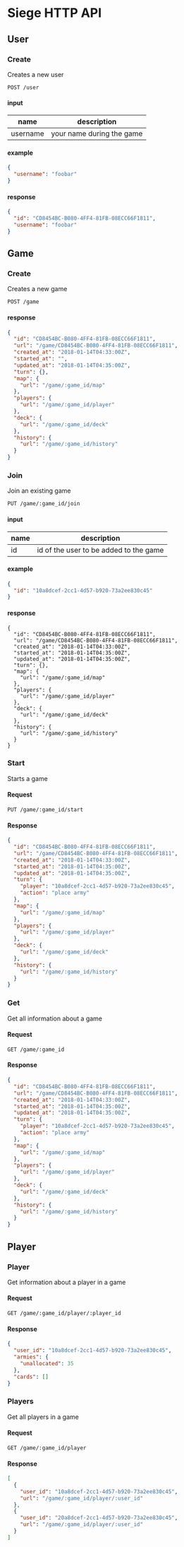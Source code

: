 # Siege HTTP API

## User

### Create

Creates a new user

```
POST /user
```

#### input

name | description
---|---
username | your name during the game

#### example

```json
{
  "username": "foobar"
}
```

#### response

```json
{
  "id": "CD8454BC-B080-4FF4-81FB-08ECC66F1811",
  "username": "foobar"
}
```

## Game

### Create

Creates a new game

```
POST /game
```

#### response

```json
{
  "id": "CD8454BC-B080-4FF4-81FB-08ECC66F1811",
  "url": "/game/CD8454BC-B080-4FF4-81FB-08ECC66F1811",
  "created_at": "2018-01-14T04:33:00Z",
  "started_at": "",
  "updated_at": "2018-01-14T04:35:00Z",
  "turn": {},
  "map": {
    "url": "/game/:game_id/map"
  },
  "players": {
    "url": "/game/:game_id/player"
  },
  "deck": {
    "url": "/game/:game_id/deck"
  },
  "history": {
    "url": "/game/:game_id/history"
  }
}
```

### Join

Join an existing game

```
PUT /game/:game_id/join
```

#### input

name | description
---|---
id | id of the user to be added to the game

#### example

```json
{
  "id": "10a8dcef-2cc1-4d57-b920-73a2ee830c45"
}
```

#### response

```
{
  "id": "CD8454BC-B080-4FF4-81FB-08ECC66F1811",
  "url": "/game/CD8454BC-B080-4FF4-81FB-08ECC66F1811",
  "created_at": "2018-01-14T04:33:00Z",
  "started_at": "2018-01-14T04:35:00Z",
  "updated_at": "2018-01-14T04:35:00Z",
  "turn": {},
  "map": {
    "url": "/game/:game_id/map"
  },
  "players": {
    "url": "/game/:game_id/player"
  },
  "deck": {
    "url": "/game/:game_id/deck"
  },
  "history": {
    "url": "/game/:game_id/history"
  }
}
```

### Start

Starts a game

#### Request

```
PUT /game/:game_id/start
```

#### Response

```json
{
  "id": "CD8454BC-B080-4FF4-81FB-08ECC66F1811",
  "url": "/game/CD8454BC-B080-4FF4-81FB-08ECC66F1811",
  "created_at": "2018-01-14T04:33:00Z",
  "started_at": "2018-01-14T04:35:00Z",
  "updated_at": "2018-01-14T04:35:00Z",
  "turn": {
    "player": "10a8dcef-2cc1-4d57-b920-73a2ee830c45",
    "action": "place army"
  },
  "map": {
    "url": "/game/:game_id/map"
  },
  "players": {
    "url": "/game/:game_id/player"
  },
  "deck": {
    "url": "/game/:game_id/deck"
  },
  "history": {
    "url": "/game/:game_id/history"
  }
}
```

### Get

Get all information about a game

#### Request

```
GET /game/:game_id
```

#### Response

```json
{
  "id": "CD8454BC-B080-4FF4-81FB-08ECC66F1811",
  "url": "/game/CD8454BC-B080-4FF4-81FB-08ECC66F1811",
  "created_at": "2018-01-14T04:33:00Z",
  "started_at": "2018-01-14T04:35:00Z",
  "updated_at": "2018-01-14T04:35:00Z",
  "turn": {
    "player": "10a8dcef-2cc1-4d57-b920-73a2ee830c45",
    "action": "place army"
  },
  "map": {
    "url": "/game/:game_id/map"
  },
  "players": {
    "url": "/game/:game_id/player"
  },
  "deck": {
    "url": "/game/:game_id/deck"
  },
  "history": {
    "url": "/game/:game_id/history"
  }
}
```

## Player

### Player

Get information about a player in a game

#### Request

```
GET /game/:game_id/player/:player_id
```

#### Response

```json
{
  "user_id": "10a8dcef-2cc1-4d57-b920-73a2ee830c45",
  "armies": {
    "unallocated": 35
  },
  "cards": []
}
```

### Players

Get all players in a game

#### Request

```
GET /game/:game_id/player
```

#### Response

```json
[
  {
    "user_id": "10a8dcef-2cc1-4d57-b920-73a2ee830c45",
    "url": "/game/:game_id/player/:user_id"
  },
  {
    "user_id": "20a8dcef-2cc1-4d57-b920-73a2ee830c45",
    "url": "/game/:game_id/player/:user_id"
  }
]
```
